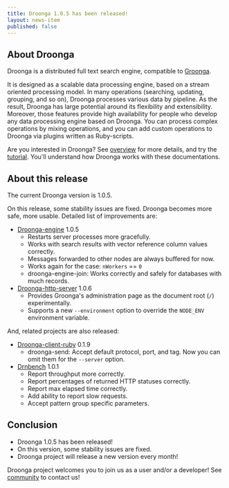 ```yaml
---
title: Droonga 1.0.5 has been released!
layout: news-item
published: false
---
```


## About Droonga

Droonga is a distributed full text search engine, compatible to [Groonga][groonga].

It is designed as a scalable data processing engine, based on a stream oriented processing model.
In many operations (searching, updating, grouping, and so on), Droonga processes various data by pipeline.
As the result, Droonga has large potential around its flexibility and extensibility.
Moreover, those features provide high availability for people who develop any data processing engine based on Droonga.
You can process complex operations by mixing operations, and you can add custom operations to Droonga via plugins written as Ruby-scripts.

Are you interested in Droonga? See [overview][] for more details, and try the [tutorial][].
You'll understand how Droonga works with these documentations.

## About this release

The current Droonga version is 1.0.5.

On this release, some stability issues are fixed.
Droonga becomes more safe, more usable.
Detailed list of improvements are:

 * [Droonga-engine][droonga-engine] 1.0.5
   * Restarts server processes more gracefully.
   * Works with search results with vector reference column values correctly.
   * Messages forwarded to other nodes are always buffered for now.
   * Works again for the case: `nWorkers` == `0`
   * droonga-engine-join: Works correctly and safely for databases with much records.
 * [Droonga-http-server][droonga-http-server] 1.0.6
   * Provides Groonga's administration page as the document root (`/`) experimentally.
   * Supports a new `--environment` option to override the `NODE_ENV` environment variable.

And, related projects are also released:

 * [Droonga-client-ruby][droonga-client-ruby] 0.1.9
   * droonga-send: Accept default protocol, port, and tag. Now you can omit them for the `--server` option.
 * [Drnbench][drnbench] 1.0.1
   * Report throughput more correctly.
   * Report percentages of returned HTTP statuses correctly.
   * Report max elapsed time correctly.
   * Add ability to report slow requests.
   * Accept pattern group specific parameters.


## Conclusion

 * Droonga 1.0.5 has been released!
 * On this version, some stability issues are fixed.
 * Droonga project will release a new version every month!

Droonga project welcomes you to join us as a user and/or a developer! See [community][] to contact us!

  [community]: /community/
  [overview]: /overview/
  [tutorial]: /tutorial/groonga/
  [groonga]: http://groonga.org/
  [droonga-engine]: https://github.com/droonga/droonga-engine
  [droonga-http-server]: https://github.com/droonga/droonga-http-server
  [droonga-client-ruby]: https://github.com/droonga/droonga-client-ruby
  [drnbench]: https://github.com/droonga/drnbench
